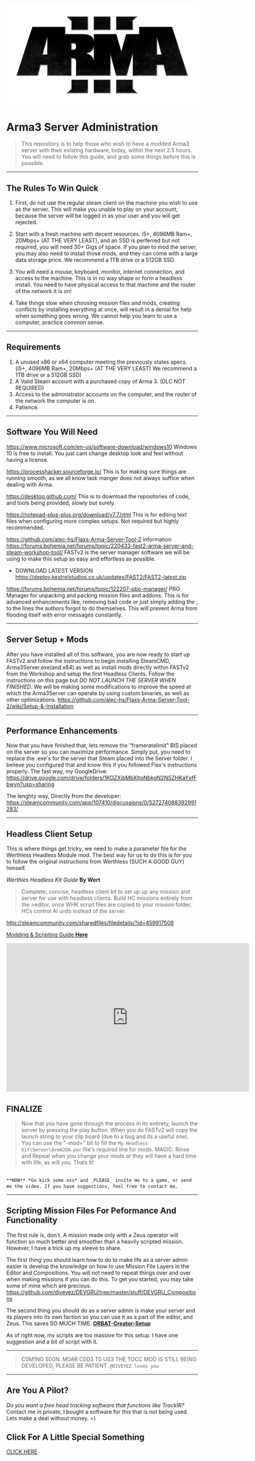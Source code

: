 <img src="images/arma.png"></img>
# Arma3 Server Administration

> This repository is to help those who wish to have a modded Arma3 server with their existing hardware, today, within the next 2.5 hours.
> You will need to follow this guide, and grab some things before this is possible.

__ __

## The Rules To Win Quick

1) First, do not use the regular steam client on the machine you wish to use as the server. This will make you unable to play on your account, because the server will be logged in as your user and you will get rejected.

2) Start with a fresh machine with decent resources. i5+, 4096MB Ram+, 20Mbps+ (AT THE VERY LEAST), and an SSD is perferred but not required, you will need 30+ Gigs of space. If you plan to mod the server, you may also need to install those mods, and they can come with a large data storage price. We recommend a 1TB drive or a 512GB SSD.

3) You will need a mouse, keyboard, monitor, internet connection, and access to the machine. This is in no way shape or form a headless install. You need to have physical access to that machine and the router of the network it is on!

4) Take things slow when choosing mission files and mods, creating conflicts by installing everything at once, will result in a denial for help when something goes wrong. We cannot help you learn to use a computer, practice common sense.
__ __
## Requirements

1) A unused x86 or x64 computer meeting the previously states specs. (i5+, 4096MB Ram+, 20Mbps+ (AT THE VERY LEAST) We recommend a 1TB drive or a 512GB SSD)
2) A Valid Steam account with a purchased copy of Arma 3. (DLC NOT REQUIRED)
3) Access to the administrator accounts on the computer, and the router of the network the computer is on.
4) Patience.
__ __
## Software You Will Need

<https://www.microsoft.com/en-us/software-download/windows10>
Windows 10 is free to install. You just cant change desktop look and feel without having a license.

<https://processhacker.sourceforge.io/>
This is for making sure things are running smooth, as we all know task manger does not always suffice when dealing with Arma.

<https://desktop.github.com/>
This is to download the repositories of code, and tools being provided, slowly but surely.

<https://notepad-plus-plus.org/download/v7.7.html>
This is for editing text files when configuring more complex setups. Not required but highly recommended.

<https://github.com/alec-hs/Flaxs-Arma-Server-Tool-2> information <https://forums.bohemia.net/forums/topic/220433-fast2-arma-server-and-steam-workshop-tool/>
FASTv2 is the server manager software we will be using to make this setup as easy and effortless as possible.
-   DOWNLOAD LATEST VERSION <https://deploy.kestrelstudios.co.uk/updates/FAST2/FAST2-latest.zip>

<https://forums.bohemia.net/forums/topic/122207-pbo-manager/>
PBO Manager for unpacking and packing mission files and addons. This is for advanced enhancements like, removing bad code or just simply adding the ; to the lines the authors forgot to do themselves. This will prevent Arma from flooding itself with error messages constantly.

__ __
## Server Setup + Mods

After you have installed all of this software, you are now ready to start up FASTv2 and follow the instructions to begin installing SteamCMD, Arma3Server.exe(and x64) as well as install mods directly within FASTv2 from the Workshop and setup the first Headless Clients. Follow the instructions on this page but *DO NOT LAUNCH THE SERVER WHEN FINISHED*. We will be making some modifications to improve the speed at which the Arma3Server can operate by using custom binaries, as well as other optimizations. <https://github.com/alec-hs/Flaxs-Arma-Server-Tool-2/wiki/Setup-&-Installation>
__ __
## Performance Enhancements
Now that you have finished that, lets remove the "frameratelimit" BIS placed on the server so you can maximize performance.
Simply put, you need to replace the .exe's for the server that Steam placed into the Server folder. I believe you configured that and know this if you followed Flax's instructions properly.
The fast way, my GoogleDrive: <https://drive.google.com/drive/folders/1KOZXibMbXItpNbkgN2NSZHKaYxfFbwyn?usp=sharing>

The lenghty way, Directly from the developer: <https://steamcommunity.com/app/107410/discussions/0/527274088392991283/>
__ __
## Headless Client Setup
This is where things get tricky, we need to make a parameter file for the Werthless Headless Module mod.
The best way for us to do this is for you to follow the original instructions from Werthless (SUCH A GOOD GUY) himself.

*Werthles Headless Kit Guide*
__By Wert__
> Complete, concise, headless client kit to set up up any mission and server for use with headless clients. Build HC missions entirely from the >editor, once WHK script files are copied to your mission folder. HCs control AI units instead of the server.

<http://steamcommunity.com/sharedfiles/filedetails/?id=459917508>

<a href="docs/whm.md">Modding & Scripting Guide __Here__</a>

<iframe width="638" height="390" src="https://www.youtube.com/embed/15VK_kNOu6o" frameborder="0" allow="accelerometer; autoplay; encrypted-media; gyroscope; picture-in-picture" allowfullscreen></iframe>


## FINALIZE
> Now that you have gone through the process in its entirety, launch the server by pressing the play button. When you do FASTv2 will copy the  launch string to your clip board (due to a bug and its a useful one). You can use the "-mod=" bit to fill the `My Headless Kit\Server\ArmA2OA.par` file's required line for mods. MAGIC. Rinse and Repeat when you change your mods or they will have a hard time with life, as will you.
> Thats It!

```

**NOW** *Go kick some ass* and _PLEASE_ invite me to a game, or send me the video. If you have suggestions, feel free to contact me.

```
__ __

## Scripting Mission Files For Peformance And Functionality
The first rule is, don't. A mission made only with a Zeus operator will function so much better and smoother than a heavily scripted mission. However, I have a trick up my sleeve to share.

The first thing you should learn how to do to make life as a server admin easier is develop the knowledge on how to use Mission File Layers in the Editor and Compositions. You will not need to repeat things over and over when making missions if you can do this. To get you started, you may take some of mine which are precious. <https://github.com/diveyez/DEVGRU/tree/master/stuff/DEVGRU_Compositions>

The second thing you should do as a server admin is make your server and its players into its own faction so you can use it as a part of the editor, and Zeus. This saves SO MUCH TIME. <a href="scripts/orbat-building">__ORBAT-Creator-Setup__</a>

As of right now, my scripts are too massive for this setup. I have one suggestion and a bit of script with it.

__ __

> C0M1NG S00N:
> M0AR C0D3 T0 US3
> THE TOCC MOD IS STILL BEING DEVELOPED, PLEASE BE PATIENT.
> `@DIVEYEZ loves you`


__ __



## Are You A Pilot?

*Do you want a free head tracking software that functions like TrackIR?*
Contact me in private, I bought a software for this that is not being used. Lets make a deal without money. =)

## Click For A Little Special Something
<a href="scripts/sauce/the-secret.md">CLICK HERE</a>
